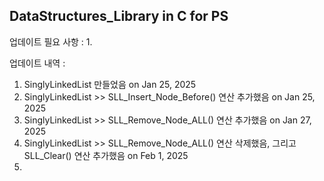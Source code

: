 DataStructures_Library in C for PS
------------------------------------

업데이트 필요 사항 :
1. 

업데이트 내역 :
1. SinglyLinkedList 만들었음 on Jan 25, 2025
2. SinglyLinkedList >> SLL_Insert_Node_Before() 연산 추가했음 on Jan 25, 2025
3. SinglyLinkedList >> SLL_Remove_Node_ALL() 연산 추가했음 on Jan 27, 2025
4. SinglyLinkedList >> SLL_Remove_Node_ALL() 연산 삭제했음, 그리고 SLL_Clear() 연산 추가했음 on Feb 1, 2025
5. 
